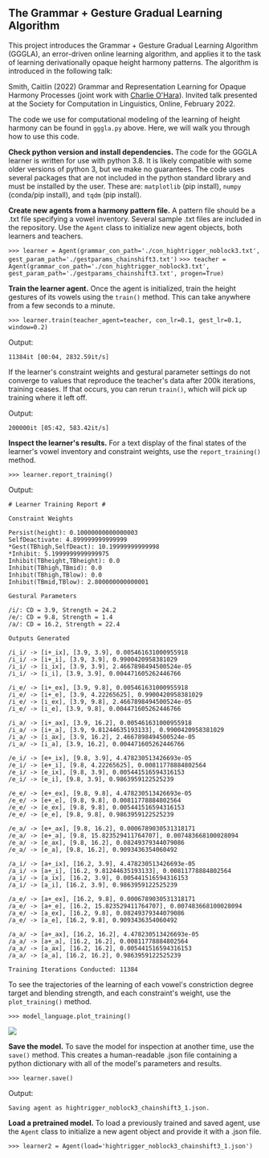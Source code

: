 ## The Grammar + Gesture Gradual Learning Algorithm

This project introduces the Grammar + Gesture Gradual Learning Algorithm (GGGLA), an error-driven online learning algorithm, and applies it to the task of learning derivationally opaque height harmony patterns. The algorithm is introduced in the following talk:

Smith, Caitlin (2022) Grammar and Representation Learning for Opaque Harmony Processes (joint work with [Charlie O'Hara](https://charlieohara.github.io/)). Invited talk presented at the Society for Computation in Linguistics, Online, February 2022.

The code we use for computational modeling of the learning of height harmony can be found in `gggla.py` above. Here, we will walk you through how to use this code.

**Check python version and install dependencies.** The code for the GGGLA learner is written for use with python 3.8. It is likely compatible with some older versions of python 3, but we make no guarantees. The code uses several packages that are not included in the python standard library and must be installed by the user. These are: `matplotlib` (pip install), `numpy` (conda/pip install), and `tqdm` (pip install).

**Create new agents from a harmony pattern file.** A pattern file should be a .txt file specifying a vowel inventory. Several sample .txt files are included in the repository. Use the `Agent` class to initialize new agent objects, both learners and teachers.

`>>> learner = Agent(grammar_con_path='./con_hightrigger_noblock3.txt', gest_param_path='./gestparams_chainshift3.txt')`
`>>> teacher = Agent(grammar_con_path='./con_hightrigger_noblock3.txt', gest_param_path='./gestparams_chainshift3.txt', progen=True)`

**Train the learner agent.** Once the agent is initialized, train the height gestures of its vowels using the `train()` method. This can take anywhere from a few seconds to a minute.

`>>> learner.train(teacher_agent=teacher, con_lr=0.1, gest_lr=0.1, window=0.2)`

Output:

`11384it [00:04, 2832.59it/s]`

If the learner's constraint weights and gestural parameter settings do not converge to values that reproduce the teacher's data after 200k iterations, training ceases. If that occurs, you can rerun `train()`, which will pick up training where it left off.

Output:

`200000it [05:42, 583.42it/s]`

**Inspect the learner's results.** For a text display of the final states of the learner's vowel inventory and constraint weights, use the `report_training()` method.

`>>> learner.report_training()`

Output:
```
# Learner Training Report #

Constraint Weights

Persist(height): 0.10000000000000003
SelfDeactivate: 4.899999999999999
*Gest(TBhigh,SelfDeact): 10.19999999999998
*Inhibit: 5.1999999999999975
Inhibit(TBheight,TBheight): 0.0
Inhibit(TBhigh,TBmid): 0.0
Inhibit(TBhigh,TBlow): 0.0
Inhibit(TBmid,TBlow): 2.800000000000001

Gestural Parameters

/i/: CD = 3.9, Strength = 24.2
/e/: CD = 9.8, Strength = 1.4
/a/: CD = 16.2, Strength = 22.4

Outputs Generated

/i_i/ -> [i+_ix], [3.9, 3.9], 0.005461631000955918
/i_i/ -> [i+_i], [3.9, 3.9], 0.9900420958381029
/i_i/ -> [i_ix], [3.9, 3.9], 2.4667898494500524e-05
/i_i/ -> [i_i], [3.9, 3.9], 0.004471605262446766

/i_e/ -> [i+_ex], [3.9, 9.8], 0.005461631000955918
/i_e/ -> [i+_e], [3.9, 4.22265625], 0.9900420958381029
/i_e/ -> [i_ex], [3.9, 9.8], 2.4667898494500524e-05
/i_e/ -> [i_e], [3.9, 9.8], 0.004471605262446766

/i_a/ -> [i+_ax], [3.9, 16.2], 0.005461631000955918
/i_a/ -> [i+_a], [3.9, 9.81244635193133], 0.9900420958381029
/i_a/ -> [i_ax], [3.9, 16.2], 2.4667898494500524e-05
/i_a/ -> [i_a], [3.9, 16.2], 0.004471605262446766

/e_i/ -> [e+_ix], [9.8, 3.9], 4.478230513426693e-05
/e_i/ -> [e+_i], [9.8, 4.22265625], 0.00811778884802564
/e_i/ -> [e_ix], [9.8, 3.9], 0.005441516594316153
/e_i/ -> [e_i], [9.8, 3.9], 0.9863959122525239

/e_e/ -> [e+_ex], [9.8, 9.8], 4.478230513426693e-05
/e_e/ -> [e+_e], [9.8, 9.8], 0.00811778884802564
/e_e/ -> [e_ex], [9.8, 9.8], 0.005441516594316153
/e_e/ -> [e_e], [9.8, 9.8], 0.9863959122525239

/e_a/ -> [e+_ax], [9.8, 16.2], 0.0006789030531318171
/e_a/ -> [e+_a], [9.8, 15.823529411764707], 0.007483668100028094
/e_a/ -> [e_ax], [9.8, 16.2], 0.08249379344079086
/e_a/ -> [e_a], [9.8, 16.2], 0.9093436354060492

/a_i/ -> [a+_ix], [16.2, 3.9], 4.478230513426693e-05
/a_i/ -> [a+_i], [16.2, 9.81244635193133], 0.00811778884802564
/a_i/ -> [a_ix], [16.2, 3.9], 0.005441516594316153
/a_i/ -> [a_i], [16.2, 3.9], 0.9863959122525239

/a_e/ -> [a+_ex], [16.2, 9.8], 0.0006789030531318171
/a_e/ -> [a+_e], [16.2, 15.823529411764707], 0.007483668100028094
/a_e/ -> [a_ex], [16.2, 9.8], 0.08249379344079086
/a_e/ -> [a_e], [16.2, 9.8], 0.9093436354060492

/a_a/ -> [a+_ax], [16.2, 16.2], 4.478230513426693e-05
/a_a/ -> [a+_a], [16.2, 16.2], 0.00811778884802564
/a_a/ -> [a_ax], [16.2, 16.2], 0.005441516594316153
/a_a/ -> [a_a], [16.2, 16.2], 0.9863959122525239

Training Iterations Conducted: 11384
```

To see the trajectories of the learning of each vowel's constriction degree target and blending strength, and each constraint's weight, use the `plot_training()` method.

`>>> model_language.plot_training()`

![](https://caitlinsmith14.github.io/resource/trajectories.png)

**Save the model.** To save the model for inspection at another time, use the `save()` method. This creates a human-readable .json file containing a python dictionary with all of the model's parameters and results.

`>>> learner.save()`

Output:

`Saving agent as hightrigger_noblock3_chainshift3_1.json.`

**Load a pretrained model.** To load a previously trained and saved agent, use the `Agent` class to initialize a new agent object and provide it with a .json file.

`>>> learner2 = Agent(load='hightrigger_noblock3_chainshift3_1.json')`